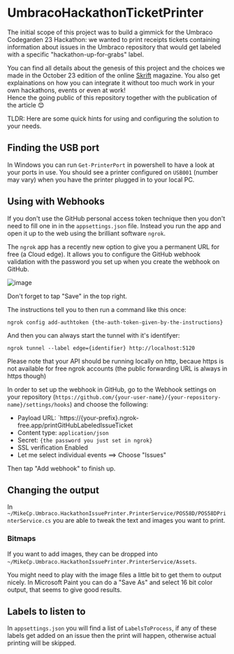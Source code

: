 # UmbracoHackathonTicketPrinter

The initial scope of this project was to build a gimmick for the Umbraco Codegarden 23 Hackathon: we wanted to print receipts tickets containing information about issues in the Umbraco repository that would get labeled with a specific "hackathon-up-for-grabs" label.  

You can find all details about the genesis of this project and the choices we made in the October 23 edition of the online [Skrift](https://skrift.io/issues/materializing-your-open-source-repository-issues-the-codegarden-hackathon-issue-receipt-printer/) magazine. You also get explainations on how you can integrate it without too much work  in your own hackathons, events or even at work!  
Hence the going public of this repository together with the publication of the article 😊

TLDR: Here are some quick hints for using and configuring the solution to your needs.

## Finding the USB port

In Windows you can run `Get-PrinterPort` in powershell to have a look at your ports in use. You should see a printer configured on `USB001` (number may vary) when you have the printer plugged in to your local PC.

## Using with Webhooks

If you don't use the GitHub personal access token technique then you don't need to fill one in in the `appsettings.json` file. Instead you run the app and open it up to the web using the brilliant software `ngrok`.

The `ngrok` app has a recently new option to give you a permanent URL for free (a Cloud edge). It allows you to configure the GitHub webhook validation with the password you set up when you create the webhook on GitHub.

![image](https://github.com/mikecp/UmbracoHackathonTicketPrinter/assets/304656/e90fad02-5cb7-44b6-810d-28c80c2d41ed)

Don't forget to tap "Save" in the top right.

The instructions tell you to then run a command like this once:

`ngrok config add-authtoken {the-auth-token-given-by-the-instructions}`

And then you can always start the tunnel with it's identifyer: 

`ngrok tunnel --label edge={identifier} http://localhost:5120`

Please note that your API should be running locally on http, becaue https is not available for free ngrok accounts (the public forwarding URL is always in https though)

In order to set up the webhook in GitHub, go to the Webhook settings on your repository (`https://github.com/{your-user-name}/{your-repository-name}/settings/hooks`) and choose the following:

- Payload URL: `https://{your-prefix}.ngrok-free.app/printGitHubLabeledIssueTicket
- Content type: `application/json`
- Secret: `{the password you just set in ngrok}`
- SSL verification Enabled
- Let me select individual events ==> Choose "Issues"

Then tap "Add webhook" to finish up.

## Changing the output

In `~/MikeCp.Umbraco.HackathonIssuePrinter.PrinterService/POS58D/POS58DPrinterService.cs` you are able to tweak the text and images you want to print. 

### Bitmaps

If you want to add images, they can be dropped into `~/MikeCp.Umbraco.HackathonIssuePrinter.PrinterService/Assets`. 

You might need to play with the image files a little bit to get them to output nicely. In Microsoft Paint you can do a "Save As" and select 16 bit color output, that seems to give good results.

## Labels to listen to

In `appsettings.json` you will find a list of `LabelsToProcess`, if any of these labels get added on an issue then the print will happen, otherwise actual printing will be skipped.
